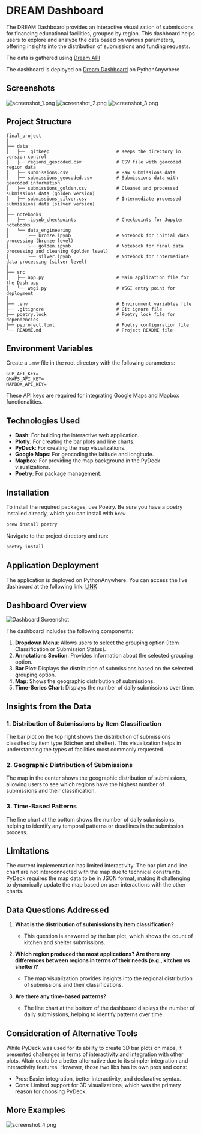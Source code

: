 # DREAM Dashboard

The DREAM Dashboard provides an interactive visualization of submissions for financing educational facilities, grouped by region. This dashboard helps users to explore and analyze the data based on various parameters, offering insights into the distribution of submissions and funding requests.

The data is gathered using [Dream API](https://dream.gov.ua/ua)

The dashboard is deployed on [Dream Dashboard](https://rokovalch.pythonanywhere.com/) on PythonAnywhere

## Screenshots

![screenshot_1.png](images%2Fscreenshot_1.png)
![screenshot_2.png](images%2Fscreenshot_2.png)
![screenshot_3.png](images%2Fscreenshot_3.png)

## Project Structure

```plaintext
final_project
│
├── data
│   ├── .gitkeep                         # Keeps the directory in version control
│   ├── regions_geocoded.csv             # CSV file with geocoded region data
│   ├── submissions.csv                  # Raw submissions data
│   ├── submissions_geocoded.csv         # Submissions data with geocoded information
│   ├── submissions_golden.csv           # Cleaned and processed submissions data (golden version)
│   ├── submissions_silver.csv           # Intermediate processed submissions data (silver version)
│
├── notebooks
│   ├── .ipynb_checkpoints               # Checkpoints for Jupyter notebooks
│   └── data_engineering
│       ├── bronze.ipynb                 # Notebook for initial data processing (bronze level)
│       ├── golden.ipynb                 # Notebook for final data processing and cleaning (golden level)
│       └── silver.ipynb                 # Notebook for intermediate data processing (silver level)
│
├── src
│   ├── app.py                           # Main application file for the Dash app
│   └── wsgi.py                          # WSGI entry point for deployment
│
├── .env                                 # Environment variables file
├── .gitignore                           # Git ignore file
├── poetry.lock                          # Poetry lock file for dependencies
├── pyproject.toml                       # Poetry configuration file
└── README.md                            # Project README file
```

## Environment Variables

Create a `.env` file in the root directory with the following parameters:

```plaintext
GCP_API_KEY=
GMAPS_API_KEY=
MAPBOX_API_KEY=
```

These API keys are required for integrating Google Maps and Mapbox functionalities.

## Technologies Used

- **Dash**: For building the interactive web application.
- **Plotly**: For creating the bar plots and line charts.
- **PyDeck**: For creating the map visualizations.
- **Google Maps**: For geocoding the latitude and longitude.
- **Mapbox**: For providing the map background in the PyDeck visualizations.
- **Poetry**: For package management.

## Installation

To install the required packages, use Poetry. 
Be sure you have a poetry installed already, which you can install with `brew`
```bash
brew install poetry
```
Navigate to the project directory and run:
```bash
poetry install
```

## Application Deployment

The application is deployed on PythonAnywhere. You can access the live dashboard at the following link:
[LINK](https://rokovalch.pythonanywhere.com/)

## Dashboard Overview

![Dashboard Screenshot](./images/screenshot_5.png)

The dashboard includes the following components:

1. **Dropdown Menu**: Allows users to select the grouping option (Item Classification or Submission Status).
2. **Annotations Section**: Provides information about the selected grouping option.
3. **Bar Plot**: Displays the distribution of submissions based on the selected grouping option.
4. **Map**: Shows the geographic distribution of submissions.
5. **Time-Series Chart**: Displays the number of daily submissions over time.

## Insights from the Data

### 1. Distribution of Submissions by Item Classification
The bar plot on the top right shows the distribution of submissions classified by item type (kitchen and shelter). This visualization helps in understanding the types of facilities most commonly requested.

### 2. Geographic Distribution of Submissions
The map in the center shows the geographic distribution of submissions, allowing users to see which regions have the highest number of submissions and their classification.

### 3. Time-Based Patterns
The line chart at the bottom shows the number of daily submissions, helping to identify any temporal patterns or deadlines in the submission process.

## Limitations

The current implementation has limited interactivity. The bar plot and line chart are not interconnected with the map due to technical constraints. PyDeck requires the map data to be in JSON format, making it challenging to dynamically update the map based on user interactions with the other charts.

## Data Questions Addressed

1. **What is the distribution of submissions by item classification?**
   - This question is answered by the bar plot, which shows the count of kitchen and shelter submissions.

2. **Which region produced the most applications? Are there any differences between regions in terms of their needs (e.g., kitchen vs shelter)?**
   - The map visualization provides insights into the regional distribution of submissions and their classifications.

3. **Are there any time-based patterns?**
   - The line chart at the bottom of the dashboard displays the number of daily submissions, helping to identify patterns over time.

## Consideration of Alternative Tools

While PyDeck was used for its ability to create 3D bar plots on maps, it presented challenges in terms of interactivity and integration with other plots. Altair could be a better alternative due to its simpler integration and interactivity features. However, those two libs has its own pros and cons:

- Pros: Easier integration, better interactivity, and declarative syntax.
- Cons: Limited support for 3D visualizations, which was the primary reason for choosing PyDeck.

## More Examples

![screenshot_4.png](images%2Fscreenshot_4.png)
